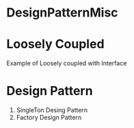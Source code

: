 # DesignPatternMisc
# Loosely Coupled 
  Example of Loosely coupled with Interface
# Design Pattern
1. SingleTon Desing Pattern
2. Factory Design Pattern
